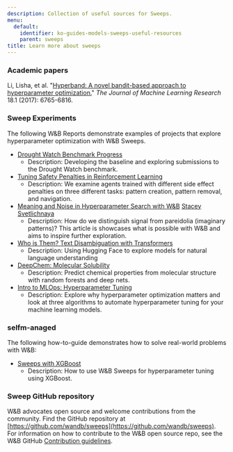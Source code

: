 ```yaml
---
description: Collection of useful sources for Sweeps.
menu:
  default:
    identifier: ko-guides-models-sweeps-useful-resources
    parent: sweeps
title: Learn more about sweeps
---
```


### Academic papers

Li, Lisha, et al. "[Hyperband: A novel bandit-based approach to hyperparameter optimization.](https://arxiv.org/pdf/1603.06560.pdf)" _The   Journal of Machine Learning Research_ 18.1 (2017): 6765-6816.

### Sweep Experiments

The following W&B Reports demonstrate examples of projects that explore hyperparameter optimization with W&B Sweeps.

* [Drought Watch Benchmark Progress](https://wandb.ai/stacey/droughtwatch/reports/Drought-Watch-Benchmark-Progress--Vmlldzo3ODQ3OQ)
  * Description: Developing the baseline and exploring submissions to the Drought Watch benchmark.
* [Tuning Safety Penalties in Reinforcement Learning](https://wandb.ai/safelife/benchmark-sweeps/reports/Tuning-Safety-Penalties-in-Reinforcement-Learning---VmlldzoyNjQyODM)
  * Description: We examine agents trained with different side effect penalties on three different tasks: pattern creation, pattern removal, and navigation.
* [Meaning and Noise in Hyperparameter Search with W&B](https://wandb.ai/stacey/pytorch_intro/reports/Meaning-and-Noise-in-Hyperparameter-Search--Vmlldzo0Mzk5MQ) [Stacey Svetlichnaya](https://wandb.ai/stacey)
  * Description: How do we distinguish signal from pareidolia (imaginary patterns)? This article is showcases what is possible with W&B and aims to inspire further exploration.
* [Who is Them? Text Disambiguation with Transformers](https://wandb.ai/stacey/winograd/reports/Who-is-Them-Text-Disambiguation-with-Transformers--VmlldzoxMDU1NTc)
  * Description: Using Hugging Face to explore models for natural language understanding
* [DeepChem: Molecular Solubility](https://wandb.ai/stacey/deepchem_molsol/reports/DeepChem-Molecular-Solubility--VmlldzoxMjQxMjM)
  * Description: Predict chemical properties from molecular structure with random forests and deep nets.
* [Intro to MLOps: Hyperparameter Tuning](https://wandb.ai/iamleonie/Intro-to-MLOps/reports/Intro-to-MLOps-Hyperparameter-Tuning--VmlldzozMTg2OTk3)
  * Description: Explore why hyperparameter optimization matters and look at three algorithms to automate hyperparameter tuning for your machine learning models.

### selfm-anaged

The following how-to-guide demonstrates how to solve real-world problems with W&B:

* [Sweeps with XGBoost ](https://github.com/wandb/examples/blob/master/examples/wandb-sweeps/sweeps-xgboost/xgboost_tune.py)
  * Description: How to use W&B Sweeps for hyperparameter tuning using XGBoost.

### Sweep GitHub repository

W&B advocates open source and welcome contributions from the community. Find the GitHub repository at [https://github.com/wandb/sweeps](https://github.com/wandb/sweeps). For information on how to contribute to the W&B open source repo, see the W&B GitHub [Contribution guidelines](https://github.com/wandb/wandb/blob/master/CONTRIBUTING.md).